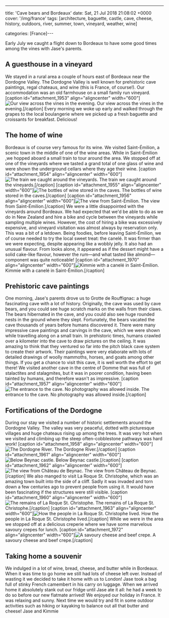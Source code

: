 ---
title: 'Cave bears and Bordeaux'
date: Sat, 21 Jul 2018 21:08:02 +0000
cover: '/img/france'
tags: [architecture, baguette, castle, cave, cheese, history, outdoors, river, summer, town, vineyard, weather, wine]

categories: [France]---

Early July we caught a flight down to Bordeaux to have some good times among the vines with Jase's parents.

A guesthouse in a vineyard
--------------------------

We stayed in a rural area a couple of hours east of Bordeaux near the Dordogne Valley. The Dordogne Valley is well known for prehistoric cave paintings, regal chateaus, and wine (this is France, of course!). Our accommodation was an old farmhouse on a small family run vineyard. \[caption id="attachment_1953" align="aligncenter" width="600"\]![Our view across the vines in the evening.](http://coupleofkiwis.com/wp-content/uploads/2018/07/IMG_20180624_205334-600x338.jpg) Our view across the vines in the evening.\[/caption\] Every morning we woke up early and walked through the grapes to the local boulangerie where we picked up a fresh baguette and croissants for breakfast. Delicious!

The home of wine
----------------

Bordeaux is of course very famous for its wine. We visited Saint-Émilion, a scenic town in the middle of one of the wine areas. While in Saint-Émilion ,we hopped aboard a small train to tour around the area. We stopped off at one of the vineyards where we tasted a grand total of one glass of wine and were shown the underground cellars where they age their wine. \[caption id="attachment_1954" align="aligncenter" width="600"\]![The train we caught around the vineyards.](http://coupleofkiwis.com/wp-content/uploads/2018/07/IMG_20180625_102914-600x338.jpg) The train we caught around the vineyards.\[/caption\] \[caption id="attachment_1955" align="aligncenter" width="600"\]![The bottles of wine stored in the caves.](http://coupleofkiwis.com/wp-content/uploads/2018/07/IMG_20180625_104427-600x338.jpg) The bottles of wine stored in the caves.\[/caption\] \[caption id="attachment_1956" align="aligncenter" width="600"\]![The view from Saint-Émilion.](http://coupleofkiwis.com/wp-content/uploads/2018/07/IMG_20180625_091422-600x338.jpg) The view from Saint-Émilion.\[/caption\] We were a little disappointed with the vineyards around Bordeaux. We had expected that we'd be able to do as we do in New Zealand and hire a bike and cycle between the vineyards while sampling multiple wines. However, the cost of hiring a bike was excessively expensive, and vineyard visitation was almost always by reservation only. This was a bit of a letdown. Being foodies, before leaving Saint-Émilion, we of course needed to try the local sweet treat: the canelé. It was firmer than we were expecting, despite appearing like a wobbly jelly. It also had an unusual flavour. From looks alone, it appeared as if the dessert might have a solid cake-like flavour, however the rum—and what tasted like almond—component was quite noticeable! \[caption id="attachment_1970" align="aligncenter" width="600"\]![Kimmie with a canelé in Saint-Émilion.](http://coupleofkiwis.com/wp-content/uploads/2018/07/canele-in-st-emillion-600x338.jpg) Kimmie with a canelé in Saint-Émilion.\[/caption\]

Prehistoric cave paintings
--------------------------

One morning, Jase's parents drove us to Grotte de Rouffignac: a huge fascinating cave with a lot of history. Originally, the cave was used by cave bears, and you could see huge scratch marks on the walls from their claws. The bears hibernated in the cave, and you could also see huge rounded nests in the ground where they slept. Fortunately, the bears vacated the cave thousands of years before humans discovered it. There were many impressive cave paintings and carvings in the cave, which we were shown while travelling along on a small train. In prehistoric times, humans crawled over a kilometer into the cave to draw pictures on the ceiling. It was amazing to think that they ventured so far into the pitch black cave system to create their artwork. Their paintings were very elaborate with lots of detailed drawings of woolly mammoths, horses, and goats among other things. If you get a chance to visit this cave, it is well worth the effort to get there! We visited another cave in the centre of Domme that was full of stalactites and stalagmites, but it was in poorer condition, having been tainted by humans, and therefore wasn't as impressive. \[caption id="attachment_1957" align="aligncenter" width="600"\]![The entrance to the cave. No photography was allowed inside.](http://coupleofkiwis.com/wp-content/uploads/2018/07/IMG_20180626_114706-600x338.jpg) The entrance to the cave. No photography was allowed inside.\[/caption\]

Fortifications of the Dordogne
------------------------------

During our stay we visited a number of historic settlements around the Dordogne Valley. The valley was very peaceful, dotted with picturesque villages and huge chateaus rising up among the trees. It was very hot when we visited and climbing up the steep often-cobblestone pathways was hard work! \[caption id="attachment_1958" align="aligncenter" width="600"\]![The Dordogne River.](http://coupleofkiwis.com/wp-content/uploads/2018/07/IMG_20180626_165206-600x338.jpg) The Dordogne River.\[/caption\] \[caption id="attachment_1961" align="aligncenter" width="600"\]![Below Beynac castle.](http://coupleofkiwis.com/wp-content/uploads/2018/07/IMG_20180626_141201-600x338.jpg) Below Beynac castle.\[/caption\] \[caption id="attachment_1962" align="aligncenter" width="600"\]![The view from Château de Beynac.](http://coupleofkiwis.com/wp-content/uploads/2018/07/IMG_20180626_142754-600x338.jpg) The view from Château de Beynac.\[/caption\] We also manged to visit La Roque St. Christophe, which was an amazing town built into the side of a cliff. Sadly it was invaded and torn down a few centuries ago to prevent people from using it. It would have been fascinating if the structures were still visible. \[caption id="attachment_1960" align="aligncenter" width="600"\]![The remains of La Roque St. Christophe.](http://coupleofkiwis.com/wp-content/uploads/2018/07/IMG_20180628_123429-600x338.jpg) The remains of La Roque St. Christophe.\[/caption\] \[caption id="attachment_1963" align="aligncenter" width="600"\]![How the people in La Roque St. Christophe lived.](http://coupleofkiwis.com/wp-content/uploads/2018/07/IMG_20180628_131414-600x338.jpg) How the people in La Roque St. Christophe lived.\[/caption\] While we were in the area we stopped off at a delicious creperie where we have some marvelous savoury crepes for lunch. \[caption id="attachment_1972" align="aligncenter" width="600"\]![A savoury cheese and beef crepe.](http://coupleofkiwis.com/wp-content/uploads/2018/07/IMG_20180626_130602-600x338.jpg) A savoury cheese and beef crepe.\[/caption\]

Taking home a souvenir
----------------------

We indulged in a lot of wine, bread, cheese, and butter while in Bordeaux. When it was time to go home we still had lots of cheese left over. Instead of wasting it we decided to take it home with us to London! Jase took a bag full of stinky French camembert in his carry on luggage. When we arrived home it absolutely stank out our fridge until Jase ate it all: he had a week to do so before our new flatmate arrived! We enjoyed our holiday in France. It was relaxing and sunny. Next time we would try and fit in some outdoor activities such as hiking or kayaking to balance out all that butter and cheese! Jase and Kimmie